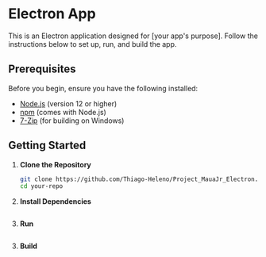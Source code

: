 # Electron App

This is an Electron application designed for [your app's purpose]. Follow the instructions below to set up, run, and build the app.

## Prerequisites

Before you begin, ensure you have the following installed:

- [Node.js](https://nodejs.org/) (version 12 or higher)
- [npm](https://www.npmjs.com/) (comes with Node.js)
- [7-Zip](https://www.7-zip.org/) (for building on Windows)

## Getting Started

1. **Clone the Repository**

   ```bash
   git clone https://github.com/Thiago-Heleno/Project_MauaJr_Electron.git
   cd your-repo
   ```

2. **Install Dependencies**

```npm i

```

3. **Run**

```npm run start

```

3. **Build**

```npm run dist

```
